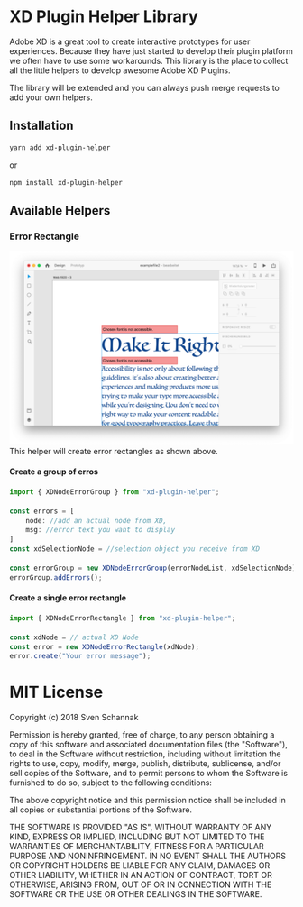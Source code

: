 # XD Plugin Helper Library

Adobe XD is a great tool to create interactive prototypes for user experiences. Because they have just started to develop their plugin platform we often have to use some workarounds. This library is the place to collect all the little helpers to develop awesome Adobe XD Plugins.

The library will be extended and you can always push merge requests to add your own helpers.

## Installation

```bash
yarn add xd-plugin-helper
```
or

```bash
npm install xd-plugin-helper
```


## Available Helpers

### Error Rectangle

![Adobe XD Error Rectangle Example](assets/error-rectangle.png "Adobe XD Error Rectangle Example")
This helper will create error rectangles as shown above.

#### Create a group of erros
```javascript
import { XDNodeErrorGroup } from "xd-plugin-helper";

const errors = [
    node: //add an actual node from XD,
    msg: //error text you want to display
]
const xdSelectionNode = //selection object you receive from XD

const errorGroup = new XDNodeErrorGroup(errorNodeList, xdSelectionNode);
errorGroup.addErrors();
```

#### Create a single error rectangle
```javascript
import { XDNodeErrorRectangle } from "xd-plugin-helper";

const xdNode = // actual XD Node
const error = new XDNodeErrorRectangle(xdNode);
error.create("Your error message");
```

# MIT License

Copyright (c) 2018 Sven Schannak

Permission is hereby granted, free of charge, to any person obtaining a copy
of this software and associated documentation files (the "Software"), to deal
in the Software without restriction, including without limitation the rights
to use, copy, modify, merge, publish, distribute, sublicense, and/or sell
copies of the Software, and to permit persons to whom the Software is
furnished to do so, subject to the following conditions:

The above copyright notice and this permission notice shall be included in all
copies or substantial portions of the Software.

THE SOFTWARE IS PROVIDED "AS IS", WITHOUT WARRANTY OF ANY KIND, EXPRESS OR
IMPLIED, INCLUDING BUT NOT LIMITED TO THE WARRANTIES OF MERCHANTABILITY,
FITNESS FOR A PARTICULAR PURPOSE AND NONINFRINGEMENT. IN NO EVENT SHALL THE
AUTHORS OR COPYRIGHT HOLDERS BE LIABLE FOR ANY CLAIM, DAMAGES OR OTHER
LIABILITY, WHETHER IN AN ACTION OF CONTRACT, TORT OR OTHERWISE, ARISING FROM,
OUT OF OR IN CONNECTION WITH THE SOFTWARE OR THE USE OR OTHER DEALINGS IN THE
SOFTWARE.
